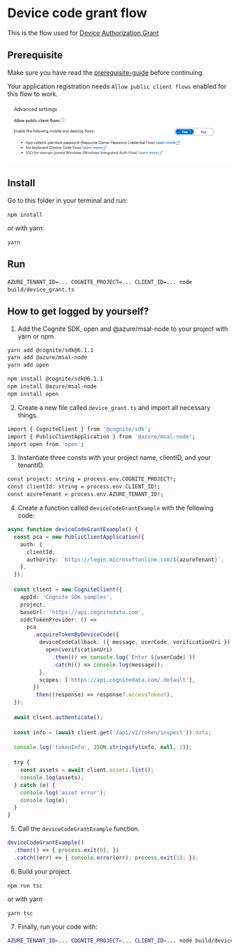 # Device code grant flow

This is the flow used for [Device Authorization Grant](https://oauth.net/2/grant-types/device-code/)

## Prerequisite

Make sure you have read the [prerequisite-guide](../../README.md#prerequisite) before continuing.

Your application registration needs `Allow public client flows` enabled for this flow to work.


![Azure Portal screenshot](./allow_public_client_flow.png)

## Install

Go to this folder in your terminal and run:

`npm install`

or with yarn:

`yarn`

## Run

`AZURE_TENANT_ID=... COGNITE_PROJECT=... CLIENT_ID=... node build/device_grant.ts`

## How to get logged by yourself?

1. Add the Cognite SDK, open and @azure/msal-node to your project with yarn or npm.

```sh
yarn add @cognite/sdk@6.1.1
yarn add @azure/msal-node
yarn add open
```

```sh
npm install @cognite/sdk@6.1.1
npm install @azure/msal-node
npm install open
```

2. Create a new file called `device_grant.ts` and import all necessary things.

```sh
import { CogniteClient } from '@cognite/sdk';
import { PublicClientApplication } from '@azure/msal-node';
import open from 'open';
```

3. Instantiate three consts with your project name, clientID, and your tenantID.

```sh
const project: string = process.env.COGNITE_PROJECT!;
const clientId: string = process.env.CLIENT_ID!;
const azureTenant = process.env.AZURE_TENANT_ID!;
```

4. Create a function called `deviceCodeGrantExample` with the following code:

```ts
async function deviceCodeGrantExample() {
  const pca = new PublicClientApplication({
    auth: {
      clientId,
      authority: `https://login.microsoftonline.com/${azureTenant}`,
    },
  });

  const client = new CogniteClient({
    appId: 'Cognite SDK samples',
    project,
    baseUrl: 'https://api.cognitedata.com',
    oidcTokenProvider: () =>
      pca
        .acquireTokenByDeviceCode({
          deviceCodeCallback: ({ message, userCode, verificationUri }) => {
            open(verificationUri)
              .then(() => console.log(`Enter ${userCode}`))
              .catch(() => console.log(message));
          },
          scopes: ['https://api.cognitedata.com/.default'],
        })
        .then((response) => response?.accessToken!),
  });

  await client.authenticate();

  const info = (await client.get('/api/v1/token/inspect')).data;

  console.log('tokenInfo', JSON.stringify(info, null, 2));

  try {
    const assets = await client.assets.list();
    console.log(assets);
  } catch (e) {
    console.log('asset error');
    console.log(e);
  }
}
```

5. Call the `deviceCodeGrantExample` function.

```ts
deviceCodeGrantExample()
  .then(() => { process.exit(0); })
  .catch((err) => { console.error(err); process.exit(1); });
```

6. Build your project.

`npm run tsc`

or with yarn

`yarn tsc`

7. Finally, run your code with:

```sh
AZURE_TENANT_ID=... COGNITE_PROJECT=... CLIENT_ID=... node build/device_grant.ts
```
